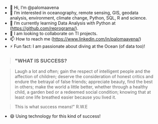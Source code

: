- 👋 Hi, I’m @palomaavena
- 👀 I’m interested in oceanography, remote sensing, GIS, geodata analysis, environment, climate change, Python, SQL, R and science.
- 🌱 I’m currently learning Data Analysis with Python at (https://github.com/reprograma/).
- 💞️ I am looking to collaborate on TI projects.
- 📫 How to reach me (https://www.linkedin.com/in/palomaavena/)
- ⚡ Fun fact: I am passionate about diving at the Ocean (of data too)!


> ### "WHAT IS SUCCESS?

> Laugh a lot and often; gain the respect of intelligent people and the affection of children;
> deserve the consideration of honest critics and endure the betrayal of false friends;
> appreciate beauty, find the best in others;
> make the world a little better, whether through a healthy child, a garden bed or a redeemed social condition;
> knowing that at least one life breathed easier because you lived it.

> This is what success means!" R.W.E

- 😄 Using technology for this kind of success!


<!---
palomaavena/palomaavena is a ✨ special ✨ repository because its `README.md` (this file) appears on your GitHub profile.
You can click the Preview link to take a look at your changes.
--->

